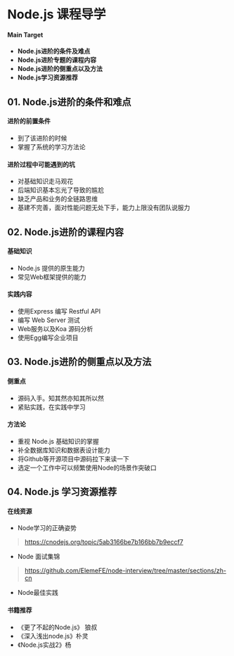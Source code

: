 # Node.js 课程导学

#### Main Target

+ **Node.js进阶的条件及难点**
+ **Node.js进阶专题的课程内容**
+ **Node.js进阶的侧重点以及方法**
+ **Node.js学习资源推荐**



## 01. Node.js进阶的条件和难点



#### 进阶的前置条件

+ 到了该进阶的时候
+ 掌握了系统的学习方法论

#### 进阶过程中可能遇到的坑

+ 对基础知识走马观花
+ 后端知识基本忘光了导致的尴尬
+ 缺乏产品和业务的全链路思维
+ 基建不完善，面对性能问题无处下手，能力上限没有团队说服力



## 02. Node.js进阶的课程内容

#### 基础知识

+ Node.js 提供的原生能力
+ 常见Web框架提供的能力



#### 实践内容

+ 使用Express 编写 Restful API
+ 编写 Web Server 测试
+ Web服务以及Koa 源码分析
+ 使用Egg编写企业项目



## 03. Node.js进阶的侧重点以及方法



#### 侧重点

+ 源码入手。知其然亦知其所以然
+ 紧贴实践，在实践中学习



#### 方法论

+ 重视 Node.js 基础知识的掌握
+ 补全数据库知识和数据表设计能力
+ 将Github等开源项目中源码拉下来读一下
+ 选定一个工作中可以频繁使用Node的场景作突破口





## 04. Node.js 学习资源推荐



#### 在线资源

+ Node学习的正确姿势

> https://cnodejs.org/topic/5ab3166be7b166bb7b9eccf7

+ Node 面试集锦

> https://github.com/ElemeFE/node-interview/tree/master/sections/zh-cn

+ Node最佳实践



#### 书籍推荐

+ 《更了不起的Node.js》 狼叔
+ 《深入浅出node.js》朴灵
+ 《Node.js实战2》杨



